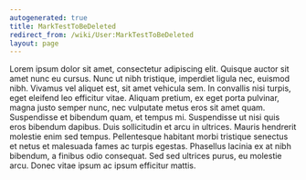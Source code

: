 ```yaml
---
autogenerated: true
title: MarkTestToBeDeleted
redirect_from: /wiki/User:MarkTestToBeDeleted
layout: page
---
```


Lorem ipsum dolor sit amet, consectetur adipiscing elit. Quisque auctor
sit amet nunc eu cursus. Nunc ut nibh tristique, imperdiet ligula nec,
euismod nibh. Vivamus vel aliquet est, sit amet vehicula sem. In
convallis nisi turpis, eget eleifend leo efficitur vitae. Aliquam
pretium, ex eget porta pulvinar, magna justo semper nunc, nec vulputate
metus eros sit amet quam. Suspendisse et bibendum quam, et tempus mi.
Suspendisse ut nisi quis eros bibendum dapibus. Duis sollicitudin et
arcu in ultrices. Mauris hendrerit molestie enim sed tempus.
Pellentesque habitant morbi tristique senectus et netus et malesuada
fames ac turpis egestas. Phasellus lacinia ex at nibh bibendum, a
finibus odio consequat. Sed sed ultrices purus, eu molestie arcu. Donec
vitae ipsum ac ipsum efficitur mattis.
